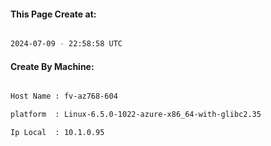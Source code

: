 
   
#### This Page Create at:

```bash

2024-07-09 - 22:58:58 UTC

```

#### Create By Machine:

```bash

Host Name : fv-az768-604

platform  : Linux-6.5.0-1022-azure-x86_64-with-glibc2.35

Ip Local  : 10.1.0.95

```

